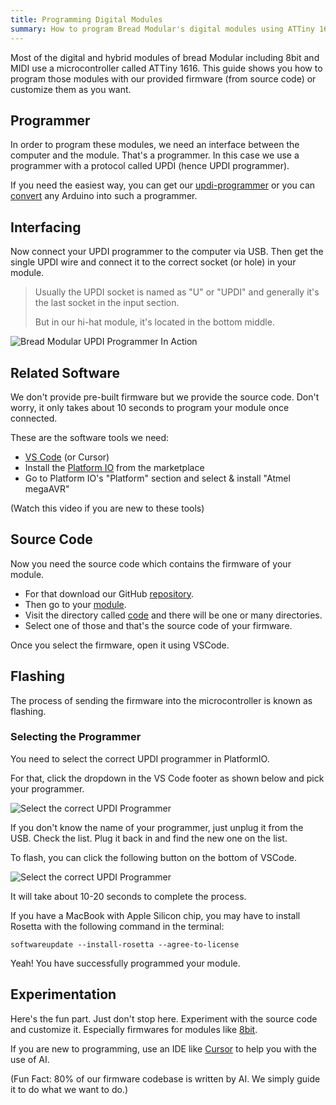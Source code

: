 ```yaml
---
title: Programming Digital Modules
summary: How to program Bread Modular's digital modules using ATTiny 1616 microcontrollers via UPDI.
---
```


Most of the digital and hybrid modules of bread Modular including 8bit and MIDI use a microcontroller called ATTiny 1616. This guide shows you how to program those modules with our provided firmware (from source code) or customize them as you want. 

## Programmer

In order to program these modules, we need an interface between the computer and the module. That's a programmer. In this case we use a programmer with a protocol called UPDI (hence UPDI programmer).

If you need the easiest way, you can get our [updi-programmer](/modules/UPDI-programmar) or you can [convert](https://youtu.be/YOGeoW_QySs?si=nZRVHnHZheLrTDw1&t=47) any Arduino into such a programmer. 

## Interfacing

Now connect your UPDI programmer to the computer via USB. Then get the single UPDI wire and connect it to the correct socket (or hole) in your module. 

> Usually the UPDI socket is named as "U" or "UPDI" and generally it's the last socket in the input section.
> 
> But in our hi-hat module, it's located in the bottom middle.

![Bread Modular UPDI Programmer In Action](/images/docs/updi_programmer_in_action.jpg)

## Related Software

We don't provide pre-built firmware but we provide the source code. Don't worry, it only takes about 10 seconds to program your module once connected. 

These are the software tools we need: 

- [VS Code](https://code.visualstudio.com) (or Cursor)
- Install the [Platform IO](https://platformio.org/platformio-ide) from the marketplace
- Go to Platform IO's "Platform" section and select & install "Atmel megaAVR"

(Watch this video if you are new to these tools)

## Source Code

Now you need the source code which contains the firmware of your module. 

- For that download our GitHub [repository](https://github.com/bread-modular/bread-modular).
- Then go to your [module](https://github.com/bread-modular/bread-modular/tree/main/modules).
- Visit the directory called [code](https://github.com/bread-modular/bread-modular/tree/main/modules/8bit) and there will be one or many directories.
- Select one of those and that's the source code of your firmware.

Once you select the firmware, open it using VSCode. 

## Flashing

The process of sending the firmware into the microcontroller is known as flashing. 

### Selecting the Programmer

You need to select the correct UPDI programmer in PlatformIO. 

For that, click the dropdown in the VS Code footer as shown below and pick your programmer. 

![Select the correct UPDI Programmer](/images/docs/select-updi-programmar.png)

If you don't know the name of your programmer, just unplug it from the USB. Check the list. Plug it back in and find the new one on the list. 

To flash, you can click the following button on the bottom of VSCode. 

![Select the correct UPDI Programmer](/images/docs/updi-flash.png)                                                                                                                                              

It will take about 10-20 seconds to complete the process.

If you have a MacBook with Apple Silicon chip, you may have to install Rosetta with the following command in the terminal:

~~~
softwareupdate --install-rosetta --agree-to-license
~~~

Yeah! You have successfully programmed your module. 

## Experimentation

Here's the fun part. Just don't stop here. Experiment with the source code and customize it. Especially firmwares for modules like [8bit](/modules/8bit). 

If you are new to programming, use an IDE like [Cursor](https://www.cursor.com) to help you with the use of AI. 

(Fun Fact: 80% of our firmware codebase is written by AI. We simply guide it to do what we want to do.)